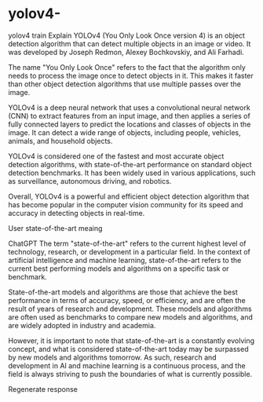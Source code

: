 # yolov4-
yolov4 train 
Explain YOLOv4 (You Only Look Once version 4) is an object detection algorithm that can detect multiple objects in an image or video. It was developed by Joseph Redmon, Alexey Bochkovskiy, and Ali Farhadi.

The name "You Only Look Once" refers to the fact that the algorithm only needs to process the image once to detect objects in it. This makes it faster than other object detection algorithms that use multiple passes over the image.

YOLOv4 is a deep neural network that uses a convolutional neural network (CNN) to extract features from an input image, and then applies a series of fully connected layers to predict the locations and classes of objects in the image. It can detect a wide range of objects, including people, vehicles, animals, and household objects.

YOLOv4 is considered one of the fastest and most accurate object detection algorithms, with state-of-the-art performance on standard object detection benchmarks. It has been widely used in various applications, such as surveillance, autonomous driving, and robotics.

Overall, YOLOv4 is a powerful and efficient object detection algorithm that has become popular in the computer vision community for its speed and accuracy in detecting objects in real-time.




User
state-of-the-art meaing 

ChatGPT
The term "state-of-the-art" refers to the current highest level of technology, research, or development in a particular field. In the context of artificial intelligence and machine learning, state-of-the-art refers to the current best performing models and algorithms on a specific task or benchmark.

State-of-the-art models and algorithms are those that achieve the best performance in terms of accuracy, speed, or efficiency, and are often the result of years of research and development. These models and algorithms are often used as benchmarks to compare new models and algorithms, and are widely adopted in industry and academia.

However, it is important to note that state-of-the-art is a constantly evolving concept, and what is considered state-of-the-art today may be surpassed by new models and algorithms tomorrow. As such, research and development in AI and machine learning is a continuous process, and the field is always striving to push the boundaries of what is currently possible.





Regenerate response
